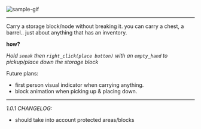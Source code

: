 ![sample-gif](./repo-assets/crunchy.gif)

____
Carry a storage block/node without breaking it.
you can carry a chest, a barrel.. just about anything that has an inventory.

**how?**

_Hold `sneak` then `right_click(place button)` with an `empty_hand` to pickup/place down the storage block_


Future plans:

* first person visual indicator when carrying anything.
* block animation when picking up & placing down.

____
_1.0.1 CHANGELOG:_

- should take into account protected areas/blocks
